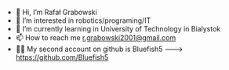 - 👋 Hi, I’m Rafał Grabowski
- 👀 I’m interested in robotics/programing/IT
- 🌱 I’m currently learning in University of Technology in Bialystok
- 📫 How to reach me r.grabowski2001@gmail.com
- 🤹‍♂️ My second account on github is Bluefish5 ---> https://github.com/Bluefish5

